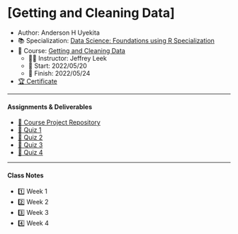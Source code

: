# [Getting and Cleaning Data]

* Author: Anderson H Uyekita
* :books: Specialization: [Data Science: Foundations using R Specialization](https://www.coursera.org/specializations/data-science-foundations-r)
* :open_book: Course: [Getting and Cleaning Data](https://www.coursera.org/learn/data-cleaning)
    * :teacher: Instructor: Jeffrey Leek
    * :vertical_traffic_light: Start: 2022/05/20
    * :checkered_flag: Finish: 2022/05/24
* [:trophy: Certificate](https://www.coursera.org/account/accomplishments/verify/TE98YVYE35CV)

***

#### Assignments & Deliverables

* [:rocket: Course Project Repository](https://github.com/AndersonUyekita/getting-and-cleaning-data_course-project)
* [:pencil: Quiz 1](./Week%201/getting-and-cleaning-data_quiz-1.md)
* [:pencil: Quiz 2](./Week%202/getting-and-cleaning-data_quiz-2.md)
* [:pencil: Quiz 3](./Week%203/getting-and-cleaning-data_quiz-3.md)
* [:pencil: Quiz 4](./Week%204/getting-and-cleaning-data_quiz-4.md)

***


#### Class Notes

* :one: Week 1
* :two: Week 2 
* :three: Week 3
* :four: Week 4
